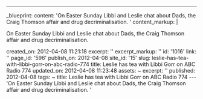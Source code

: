 ---
_blueprint:
  content: 'On Easter Sunday Libbi and Leslie chat about Dads, the Craig Thomson affair
    and drug decriminalisation. '
  content_markup: |
    <p>On Easter Sunday Libbi and Leslie chat about Dads, the Craig Thomson affair and drug decriminalisation.</p>
  created_on: 2012-04-08 11:21:18
  excerpt: ''
  excerpt_markup: ''
  id: '1016'
  link: ''
  page_id: '596'
  publish_on: 2012-04-08
  site_id: '15'
  slug: leslie-has-tea-with-libbi-gorr-on-abc-radio-774
  title: Leslie has tea with Libbi Gorr on ABC Radio 774
  updated_on: 2012-04-08 11:23:48
assets: ~
excerpt: ''
published: 2012-04-08
tags: ~
title: Leslie has tea with Libbi Gorr on ABC Radio 774
--- 'On Easter Sunday Libbi and Leslie chat about Dads, the Craig Thomson affair and
  drug decriminalisation. '
